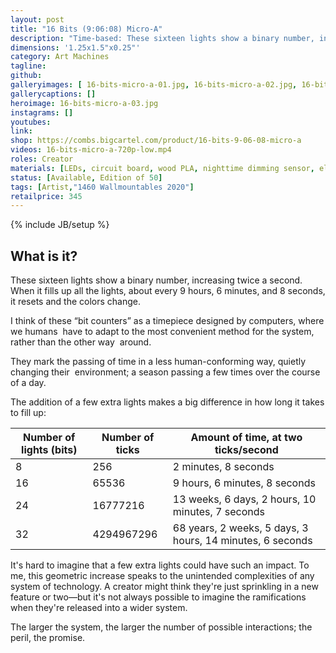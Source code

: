 ```yaml
---
layout: post
title: "16 Bits (9:06:08) Micro-A"
description: "Time-based: These sixteen lights show a binary number, increasing twice a second. When it fills up all the lights, about every 9 hours, 6 minutes, and 8 seconds, it resets and the colors change. "
dimensions: '1.25x1.5"x0.25"'
category: Art Machines
tagline:
github:
galleryimages: [ 16-bits-micro-a-01.jpg, 16-bits-micro-a-02.jpg, 16-bits-micro-a-03.jpg]
gallerycaptions: []
heroimage: 16-bits-micro-a-03.jpg
instagrams: []
youtubes:
link: 
shop: https://combs.bigcartel.com/product/16-bits-9-06-08-micro-a
videos: 16-bits-micro-a-720p-low.mp4
roles: Creator
materials: [LEDs, circuit board, wood PLA, nighttime dimming sensor, electronic components]
status: [Available, Edition of 50]
tags: [Artist,"1460 Wallmountables 2020"]
retailprice: 345
---
```

{% include JB/setup %}

## What is it?


These sixteen lights show a binary number, increasing twice a second. When it fills up all the lights, about every 9 hours, 6 minutes, and 8 seconds, it resets and the colors change.

I‌ ‌think‌ ‌of‌ ‌these‌ ‌“bit‌ ‌counters”‌ ‌as‌ ‌a‌ ‌timepiece‌ ‌designed‌ ‌by‌ ‌computers,‌ ‌where‌ ‌we‌ ‌humans‌ ‌
have‌ ‌to‌ ‌adapt‌ ‌to‌ ‌the‌ ‌most‌ ‌convenient‌ ‌method‌ ‌for‌ ‌the‌ ‌system,‌ ‌rather‌ ‌than‌ ‌the‌ ‌other‌ ‌way‌ ‌
around.‌ ‌ ‌

They‌ ‌mark‌ ‌the‌ ‌passing‌ ‌of‌ ‌time‌ ‌in‌ ‌a‌ ‌less‌ ‌human-conforming‌ ‌way,‌ ‌quietly‌ ‌changing‌ ‌their‌ ‌
environment;‌ ‌a‌ ‌season‌ ‌passing‌ ‌a‌ ‌few‌ ‌times‌ ‌over‌ ‌the‌ ‌course‌ ‌of‌ ‌a‌ ‌day.‌ ‌

The‌ ‌addition‌ ‌of‌ ‌a‌ ‌few‌ ‌extra‌ ‌lights‌ ‌makes‌ ‌a‌ ‌big‌ ‌difference‌ ‌in‌ ‌how‌ ‌long‌ ‌it‌ ‌takes‌ ‌to‌ ‌fill‌ ‌up:‌ ‌

| Number of lights (bits) | Number of ticks | Amount of time, at two ticks/second                        |
|-------------------------|-----------------|------------------------------------------------------------|
| 8                       | 256             | 2 minutes, 8 seconds                                       |
| 16                      | 65536           | 9 hours, 6 minutes, 8 seconds                              |
| 24                      | 16777216        | 13 weeks, 6 days, 2 hours, 10 minutes, 7 seconds           |
| 32                      | 4294967296      | 68 years, 2 weeks, 5 days, 3 hours, 14 minutes, 6 seconds  |


It's hard to imagine that a few extra lights could have such an impact. To me, this geometric increase speaks to the unintended complexities of any system of technology. A creator might think they're just sprinkling in a new feature or two—but it's not always possible to imagine the ramifications when they're released into a wider system. 

The larger the system, the larger the number of possible interactions; the peril, the promise.

